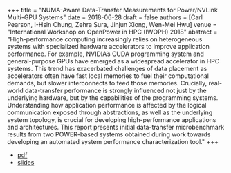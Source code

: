 +++
title = "NUMA-Aware Data-Transfer Measurements for Power/NVLink Multi-GPU Systems"
date = 2018-06-28
draft = false
authors = [Carl Pearson, I-Hsin Chung, Zehra Sura, Jinjun Xiong, Wen-Mei Hwu]
venue = "International Workshop on OpenPower in HPC (IWOPH) 2018"
abstract = "High-performance computing increasingly relies on heterogeneous systems with specialized hardware accelerators to improve application performance. For example, NVIDIA’s CUDA programming system and general-purpose GPUs have emerged as a widespread accelerator in HPC systems. This trend has exacerbated challenges of data placement as accelerators often have fast local memories to fuel their computational demands, but slower interconnects to feed those memories. Crucially, real-world data-transfer performance is strongly influenced not just by the underlying hardware, but by the capabilities of the programming systems. Understanding how application performance is affected by the logical communication exposed through abstractions, as well as the underlying system topology, is crucial for developing high-performance applications and architectures. This report presents initial data-transfer microbenchmark results from two POWER-based systems obtained during work towards developing an automated system performance characterization tool."
+++

* [pdf](/pdf/20180628-iwoph.pdf)
* [slides](/pdf/20180628-iwoph-slides.pdf)